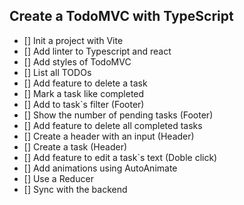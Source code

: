## Create a TodoMVC with TypeScript

- [] Init a project with Vite
- [] Add linter to Typescript and react
- [] Add styles of TodoMVC
- [] List all TODOs
- [] Add feature to delete a task
- [] Mark a task like completed
- [] Add to task`s filter (Footer)
- [] Show the number of pending tasks (Footer)
- [] Add feature to delete all completed tasks
- [] Create a header with an input (Header)
- [] Create a task (Header)
- [] Add feature to edit a task`s text (Doble click)
- [] Add animations using AutoAnimate
- [] Use a Reducer
- [] Sync with the backend